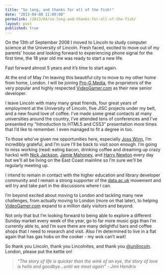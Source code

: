 ```yaml
---
title: "So long, and thanks for all of the fish!"
date: "2013-04-08 11:00:00"
permalink: /2013/04/so-long-and-thanks-for-all-of-the-fish/
layout: post
published: true
---
```


On the 13th of September 2008 I moved to Lincoln to study computer science at the University of Lincoln. Fresh faced, excited to move out of my parents’ house and looking forward to experiencing phone signal for the first time, the 18 year old me was ready to start a new life.

Fast forward almost 5 years and it’s time to start again.

At the end of May I’m leaving this beautiful city to move to my other home from home, London. I will be joining [Pro-G Media](http://www.pro-gmedia.com/), the proprietors of the very popular and highly respected [VideoGamer.com](http://videogamer.com) as their new senior developer.

I leave Lincoln with many many great friends, four great years of employment at the University of Lincoln, five JISC projects under my belt, and a new found love of coffee. I’ve made some great contacts at many universities around the country, I’ve attended tens of conferences and I’ve presented my “Introduction to HTML5 and CSS3” presentation more times that I’d like to remember. I even managed to fit a degree in too.

To those who’ve given me opportunities here, especially  [Joss Winn](http://josswinn.org), I’m incredibly grateful, and I’m sure I’ll be back to visit soon enough. I’m going to miss working (read: eating bacon, drinking coffee and dreaming up crazy hacks)  with [Nick Jackson](https://twitter.com/jacksonj04), [Jamie Mahoney](http://twitter.com/jmahoney127), and [Harry Newton](https://twitter.com/jh_newton) every day but we’ll all be living on the East Coast mainline so I’m sure we’ll be regularly meeting up.

I intend to remain in contact with the higher education and library developer community and I remain a strong supporter of the [data.ac.uk](http://data.ac.uk/) movement and will try and take part in the discussions where I can.

I’m beyond excited about moving to London and tackling many new challenges, from actually moving to London (more on that later), to helping [VideoGamer.com](http://videogamer.com) expand to a million daily visitors and beyond.

Not only that but I’m looking forward to being able to explore a different Sunday market every week of the year, go to far more music gigs than I’m currently able to, and I’m sure there are many delightful bars and coffee shops that I need to research and visit. Also I’m determined to live in a flat again that has gas hobs on the cooker - my wok can’t wait!

So thank you Lincoln, thank you Lincolnites, and thank you [@unilincoln](https://twitter.com/unilincoln). London, please put the kettle on!

> _“The story of life is quicker than the wink of an eye, the story of love is hello and goodbye...until we meet again” - Jimi Hendrix_